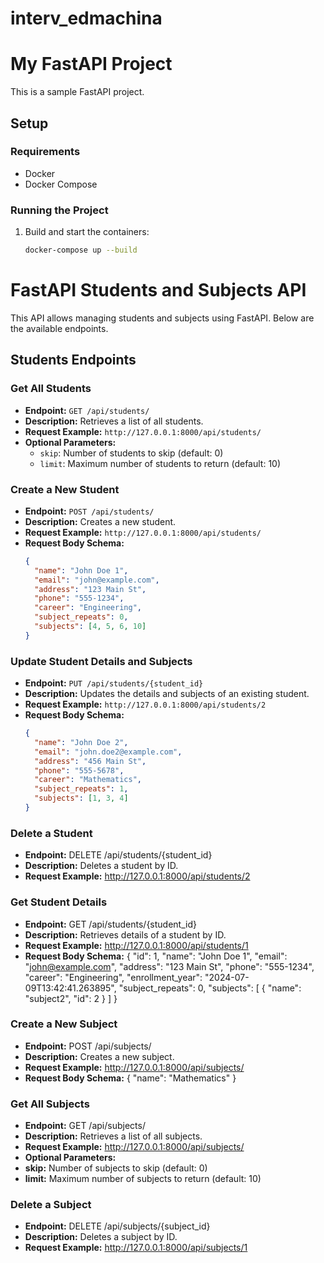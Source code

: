 # interv_edmachina


# My FastAPI Project

This is a sample FastAPI project.

## Setup

### Requirements

- Docker
- Docker Compose

### Running the Project

1. Build and start the containers:

   ```bash
   docker-compose up --build

# FastAPI Students and Subjects API

This API allows managing students and subjects using FastAPI. Below are the available endpoints.

## Students Endpoints

### Get All Students

- **Endpoint:** `GET /api/students/`
- **Description:** Retrieves a list of all students.
- **Request Example:** `http://127.0.0.1:8000/api/students/`
- **Optional Parameters:**
  - `skip`: Number of students to skip (default: 0)
  - `limit`: Maximum number of students to return (default: 10)

### Create a New Student

- **Endpoint:** `POST /api/students/`
- **Description:** Creates a new student.
- **Request Example:** `http://127.0.0.1:8000/api/students/`
- **Request Body Schema:**
  ```json
  {
    "name": "John Doe 1",
    "email": "john@example.com",
    "address": "123 Main St",
    "phone": "555-1234",
    "career": "Engineering",
    "subject_repeats": 0,
    "subjects": [4, 5, 6, 10]
  }


### Update Student Details and Subjects

- **Endpoint:** `PUT /api/students/{student_id}`
- **Description:** Updates the details and subjects of an existing student.
- **Request Example:** `http://127.0.0.1:8000/api/students/2`
- **Request Body Schema:**
  ```json
  {
    "name": "John Doe 2",
    "email": "john.doe2@example.com",
    "address": "456 Main St",
    "phone": "555-5678",
    "career": "Mathematics",
    "subject_repeats": 1,
    "subjects": [1, 3, 4]
  }

### Delete a Student
- **Endpoint:** DELETE /api/students/{student_id}
- **Description:** Deletes a student by ID.
- **Request Example:** http://127.0.0.1:8000/api/students/2

### Get Student Details

- **Endpoint:** GET /api/students/{student_id}
- **Description:** Retrieves details of a student by ID.
- **Request Example:** http://127.0.0.1:8000/api/students/1
- **Request Body Schema:**
{
  "id": 1,
  "name": "John Doe 1",
  "email": "john@example.com",
  "address": "123 Main St",
  "phone": "555-1234",
  "career": "Engineering",
  "enrollment_year": "2024-07-09T13:42:41.263895",
  "subject_repeats": 0,
  "subjects": [
    {
      "name": "subject2",
      "id": 2
    }
  ]
}

### Create a New Subject

- **Endpoint:** POST /api/subjects/
- **Description:** Creates a new subject.
- **Request Example:** http://127.0.0.1:8000/api/subjects/
- **Request Body Schema:**
{
  "name": "Mathematics"
}


### Get All Subjects
- **Endpoint:** GET /api/subjects/
- **Description:** Retrieves a list of all subjects.
- **Request Example:** http://127.0.0.1:8000/api/subjects/
- **Optional Parameters:**
- **skip:** Number of subjects to skip (default: 0)
- **limit:** Maximum number of subjects to return (default: 10)

### Delete a Subject
- **Endpoint:** DELETE /api/subjects/{subject_id}
- **Description:** Deletes a subject by ID.
- **Request Example:** http://127.0.0.1:8000/api/subjects/1
